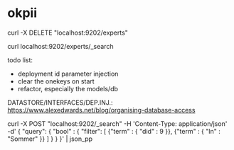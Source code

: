 # okpii

curl -X DELETE "localhost:9202/experts"

curl localhost:9202/experts/_search

todo list:
- deployment id parameter injection
- clear the onekeys on start
- refactor, especially the models/db


DATASTORE/INTERFACES/DEP.INJ.:
https://www.alexedwards.net/blog/organising-database-access




curl -X POST "localhost:9202/_search" -H 'Content-Type: application/json' -d'
{
  "query": {
    "bool" : {
      "filter": [
        {"term" : { "did" : 9 }},
        {"term" : { "ln" : "Sommer" }}
      ]
    }
  }
}' | json_pp